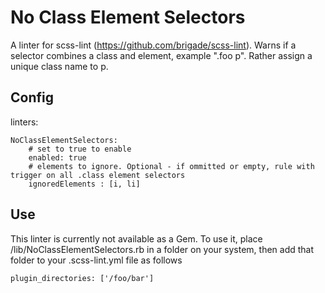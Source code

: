 No Class Element Selectors
===
A linter for scss-lint (https://github.com/brigade/scss-lint). Warns if a selector combines a class and element, example ".foo p". Rather assign a unique class name to p.



Config
---

linters:

    NoClassElementSelectors:
        # set to true to enable
        enabled: true
        # elements to ignore. Optional - if ommitted or empty, rule with trigger on all .class element selectors
        ignoredElements : [i, li]

Use
---
This linter is currently not available as a Gem. To use it, place /lib/NoClassElementSelectors.rb in a folder on your system, then add that folder to your .scss-lint.yml file as follows

    plugin_directories: ['/foo/bar']